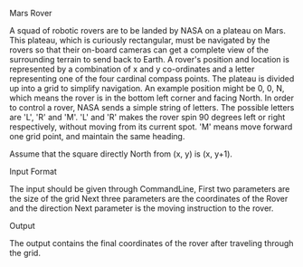 Mars Rover

A squad of robotic rovers are to be landed by NASA on a plateau on Mars. This plateau, which is curiously rectangular, must be navigated by the rovers so that their on-board cameras can get a complete view of the surrounding terrain to send back to Earth. A rover's position and location is represented by a combination of x and y co-ordinates and a letter representing one of the four cardinal compass points. The plateau is divided up into a grid to simplify navigation. An example position might be 0, 0, N, which means the rover is in the bottom left corner and facing North. In order to control a rover, NASA sends a simple string of letters. The possible letters are 'L', 'R' and 'M'. 'L' and 'R' makes the rover spin 90 degrees left or right respectively, without moving from its current spot. 'M' means move forward one grid point, and maintain the same heading.

Assume that the square directly North from (x, y) is (x, y+1).

Input Format

The input should be given through CommandLine,
First two parameters are the size of the grid
Next three parameters are the coordinates of the Rover and the direction
Next parameter is the moving instruction to the rover.

Output

The output contains the final coordinates of the rover after traveling through the grid.